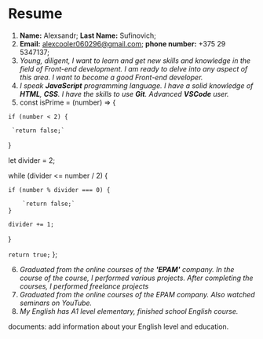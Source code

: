 # **Resume**

1. **Name:** Alexsandr; **Last Name:** Sufinovich;
2. **Email:** alexcooler060296@gmail.com; **phone number:** +375 29 5347137;
3. *Young, diligent, I want to learn and get new skills and knowledge in the field of Front-end development. I am ready to delve into any aspect of this area. I want to become a good Front-end developer.*
4. *I speak **JavaScript** programming language. I have a solid knowledge of **HTML**, **CSS**. I have the skills to use **Git**. Advanced **VSCode** user.*
5. const isPrime = (number) => {
 
 
 
 
 `if (number < 2) {`
    
    
    
    
     `return false;`
  }

  let divider = 2;

  while (divider <= number / 2) {
   
   
   
   
   `if (number % divider === 0) {`
        
        
        
        
        
        `return false;`
    }

    divider += 1;
  }

  `return true;`
};




6. *Graduated from the online courses of the **'EPAM'** company. In the course of the course, I performed various projects. After completing the courses, I performed freelance projects*
7. *Graduated from the online courses of the EPAM company. Also watched seminars on YouTube.*
8. *My English has A1 level elementary, finished school English course.*

documents: add information about your English level and education.